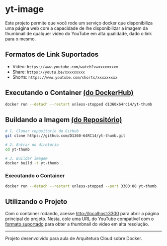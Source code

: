 # yt-image

Este projeto permite que você rode um serviço docker que disponibiliza uma página
web com a capacidade de lhe disponibilizar a imagem da thumbnail de qualquer vídeo
do YouTube em alta qualidade, dado o link para o mesmo.

## Formatos de Link Suportados

- Vídeo: `https://www.youtube.com/watch?v=xxxxxxxxx`
- Share: `https://youtu.be/xxxxxxxxx`
- Shorts: `https://www.youtube.com/shorts/xxxxxxxxx`

## Executando o Container [(do DockerHub)](https://hub.docker.com/r/d1360x64rc14/yt-thumb)

```bash
docker run --detach --restart unless-stopped d1360x64rc14/yt-thumb
```

## Buildando a Imagem [(do Repositório)](https://github.com/D1360-64RC14/yt-thumb)

```bash
# 1. Clonar repositório do GitHub
git clone https://github.com/D1360-64RC14/yt-thumb.git

# 2. Entrar no diretório
cd yt-thumb

# 3. Buildar imagem
docker build -t yt-thumb .
```

### Executando o Container

```bash
docker run --detach --restart unless-stopped --port 3300:80 yt-thumb
```

## Utilizando o Projeto

Com o container rodando, acesse
<a href="http://localhost:3300" target="_blank">http://localhost:3300</a>
para abrir a página principal do projeto. Nesta, cole uma URL do YouTube compatível
com o [formato suportado](#formatos-de-link-suportados) para obter a thumbnail
do vídeo em alta resolução.

---

Projeto desenvolvido para aula de Arquitetura Cloud sobre Docker.